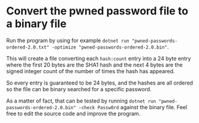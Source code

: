 # Convert the pwned password file to a binary file
Run the program by using for example ```dotnet run "pwned-passwords-ordered-2.0.txt" -optimize "pwned-passwords-ordered-2.0.bin"```.

This will create a file converting each ```hash:count``` entry into a 24 byte entry where the first 20 bytes are the SHA1 hash and the next 4 bytes are the signed integer count of the number of times the hash has appeared.

So every entry is guaranteed to be 24 bytes, and the hashes are all ordered so the file can be binary searched for a specific password.

As a matter of fact, that can be tested by running ```dotnet run "pwned-passwords-ordered-2.0.bin" -check Passw0rd``` against the binary file. Feel free to edit the source code and improve the program.

